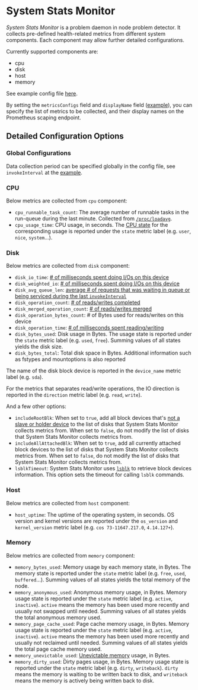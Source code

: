 # System Stats Monitor

*System Stats Monitor* is a problem daemon in node problem detector. It collects pre-defined health-related metrics from different system components.  Each component may allow further detailed configurations.

Currently supported components are:

* cpu
* disk
* host
* memory

See example config file [here](https://github.com/kubernetes/node-problem-detector/blob/master/config/system-stats-monitor.json).

By setting the `metricsConfigs` field and `displayName` field ([example](https://github.com/kubernetes/node-problem-detector/blob/master/config/system-stats-monitor.json)), you can specify the list of metrics to be collected, and their display names on the Prometheus scaping endpoint.

## Detailed Configuration Options

### Global Configurations

Data collection period can be specified globally in the config file, see `invokeInterval` at the [example](https://github.com/kubernetes/node-problem-detector/blob/master/config/system-stats-monitor.json).

### CPU

Below metrics are collected from `cpu` component:

* `cpu_runnable_task_count`: The average number of runnable tasks in the run-queue during the last minute. Collected from [`/proc/loadavg`][/proc doc].
* `cpu_usage_time`: CPU usage, in seconds. The [CPU state][/proc doc] for the corresponding usage is reported under the `state` metric label (e.g. `user`, `nice`, `system`...).

[/proc doc]: http://man7.org/linux/man-pages/man5/proc.5.html

### Disk

Below metrics are collected from `disk` component:

* `disk_io_time`: [# of milliseconds spent doing I/Os on this device][iostat doc]
* `disk_weighted_io`: [# of milliseconds spent doing I/Os on this device][iostat doc]
* `disk_avg_queue_len`: [average # of requests that was waiting in queue or being serviced during the last `invokeInterval`](https://www.xaprb.com/blog/2010/01/09/how-linux-iostat-computes-its-results/)
* `disk_operation_count`: [# of reads/writes completed][iostat doc]
* `disk_merged_operation_count`: [# of reads/writes merged][iostat doc]
* `disk_operation_bytes_count`: # of Bytes used for reads/writes on this device
* `disk_operation_time`: [# of milliseconds spent reading/writing][iostat doc]
* `disk_bytes_used`: Disk usage in Bytes. The usage state is reported under the `state` metric label (e.g. `used`, `free`). Summing values of all states yields the disk size.
* `disk_bytes_total`: Total disk space in Bytes. Additional information such as fstypes and mountoptions is also reported

The name of the disk block device is reported in the `device_name` metric label (e.g. `sda`).

For the metrics that separates read/write operations, the IO direction is reported in the `direction` metric label (e.g. `read`, `write`).

And a few other options:
* `includeRootBlk`: When set to `true`, add all block devices that's [not a slave or holder device][lsblk doc] to the list of disks that System Stats Monitor collects metrics from. When set to `false`, do not modify the list of disks that System Stats Monitor collects metrics from.
* `includeAllAttachedBlk`: When set to `true`, add all currently attached block devices to the list of disks that System Stats Monitor collects metrics from. When set to `false`, do not modify the list of disks that System Stats Monitor collects metrics from.
* `lsblkTimeout`: System Stats Monitor uses [`lsblk`][lsblk doc] to retrieve block devices information. This option sets the timeout for calling `lsblk` commands.

[iostat doc]: https://www.kernel.org/doc/Documentation/iostats.txt
[lsblk doc]: http://man7.org/linux/man-pages/man8/lsblk.8.html

### Host

Below metrics are collected from `host` component:

* `host_uptime`: The uptime of the operating system, in seconds. OS version and kernel versions are reported under the `os_version` and `kernel_version` metric label (e.g. `cos 73-11647.217.0`, `4.14.127+`).

### Memory

Below metrics are collected from `memory` component:

* `memory_bytes_used`: Memory usage by each memory state, in Bytes. The memory state is reported under the `state` metric label (e.g. `free`, `used`, `buffered`...). Summing values of all states yields the total memory of the node.
* `memory_anonymous_used`: Anonymous memory usage, in Bytes. Memory usage state is reported under the `state` metric label (e.g. `active`, `inactive`). `active` means the memory has been used more recently and usually not swapped until needed. Summing values of all states yields the total anonymous memory used.
* `memory_page_cache_used`: Page cache memory usage, in Bytes. Memory usage state is reported under the `state` metric label (e.g. `active`, `inactive`). `active` means the memory has been used more recently and usually not reclaimed until needed. Summing values of all states yields the total page cache memory used.
* `memory_unevictable_used`: [Unevictable memory][/proc doc] usage, in Bytes.
* `memory_dirty_used`: Dirty pages usage, in Bytes. Memory usage state is reported under the `state` metric label (e.g. `dirty`, `writeback`). `dirty` means the memory is waiting to be written back to disk, and `writeback` means the memory is actively being written back to disk.
